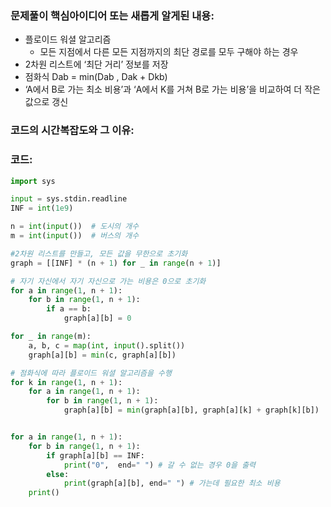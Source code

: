 ### 문제풀이 핵심아이디어 또는 새롭게 알게된 내용:
- 플로이드 워셜 알고리즘
    - 모든 지점에서 다른 모든 지점까지의 최단 경로를 모두 구해야 하는 경우
- 2차원 리스트에 ‘최단 거리’ 정보를 저장
- 점화식 Dab = min(Dab , Dak + Dkb)
- ‘A에서 B로 가는 최소 비용’과 ‘A에서 K를 거쳐 B로 가는 비용’을 비교하여 더 작은 값으로 갱신
 
### 코드의 시간복잡도와 그 이유:



### 코드:
```python
import sys

input = sys.stdin.readline
INF = int(1e9)

n = int(input())  # 도시의 개수
m = int(input())  # 버스의 개수

#2차원 리스트를 만들고, 모든 값을 무한으로 초기화 
graph = [[INF] * (n + 1) for _ in range(n + 1)] 

# 자기 자신에서 자기 자신으로 가는 비용은 0으로 초기화
for a in range(1, n + 1):
    for b in range(1, n + 1):
        if a == b:
            graph[a][b] = 0

for _ in range(m):
    a, b, c = map(int, input().split())
    graph[a][b] = min(c, graph[a][b])   

# 점화식에 따라 플로이드 워셜 알고리즘을 수행 
for k in range(1, n + 1):
    for a in range(1, n + 1):
        for b in range(1, n + 1):
            graph[a][b] = min(graph[a][b], graph[a][k] + graph[k][b])


for a in range(1, n + 1):
    for b in range(1, n + 1):
        if graph[a][b] == INF:
            print("0",  end=" ") # 갈 수 없는 경우 0을 출력
        else:
            print(graph[a][b], end=" ") # 가는데 필요한 최소 비용
    print()

```